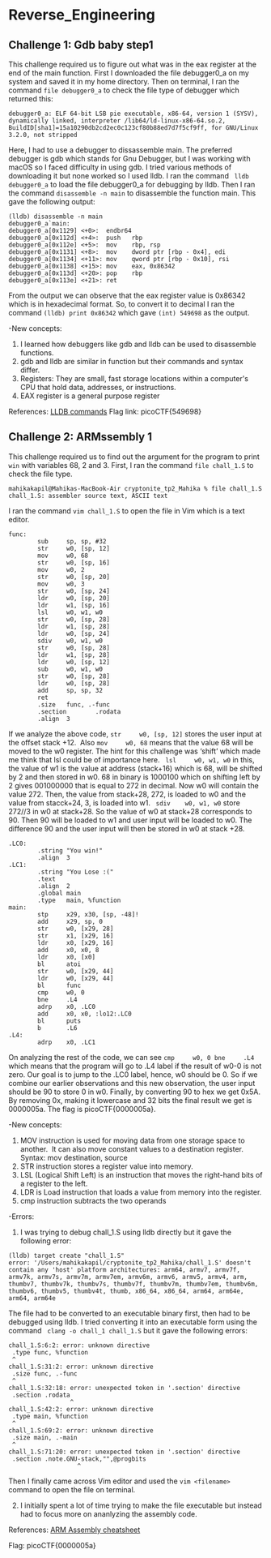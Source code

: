 # Reverse_Engineering
## Challenge 1: Gdb baby step1

This challenge required us to figure out what was in the eax register at the end of the main function.
First I downloaded the file debugger0_a on my system and saved it in my home directory. Then on terminal, I ran the command `file debugger0_a` to check the file type of debugger which returned this: 
```
debugger0_a: ELF 64-bit LSB pie executable, x86-64, version 1 (SYSV), dynamically linked, interpreter /lib64/ld-linux-x86-64.so.2, BuildID[sha1]=15a10290db2cd2ec0c123cf80b88ed7d7f5cf9ff, for GNU/Linux 3.2.0, not stripped
```
Here, I had to use a debugger to dissassemble main. The preferred debugger is gdb which stands for Gnu Debugger, but I was working with macOS so I faced difficulty in using gdb. I tried various methods of downloading it but none worked so I used lldb. I ran the command ` lldb debugger0_a` to load the file debugger0_a for debugging by lldb. Then I ran the command `disassemble -n main` to disassemble the function main. This gave the following output:
```
(lldb) disassemble -n main
debugger0_a`main:
debugger0_a[0x1129] <+0>:  endbr64 
debugger0_a[0x112d] <+4>:  push   rbp
debugger0_a[0x112e] <+5>:  mov    rbp, rsp
debugger0_a[0x1131] <+8>:  mov    dword ptr [rbp - 0x4], edi
debugger0_a[0x1134] <+11>: mov    qword ptr [rbp - 0x10], rsi
debugger0_a[0x1138] <+15>: mov    eax, 0x86342
debugger0_a[0x113d] <+20>: pop    rbp
debugger0_a[0x113e] <+21>: ret    
```
From the output we can observe that the eax register value is 0x86342 which is in hexadecimal format. So, to convert it to decimal  I	ran the command `(lldb) print 0x86342` which gave `(int) 549698` as the output.

-New concepts:
1. I learned how debuggers like gdb and lldb can be used to disassemble functions.
2. gdb and lldb are similar in function but their commands and syntax differ.
3. Registers: They are small, fast storage locations within a computer's CPU that hold data, addresses, or instructions.
4. EAX register is a general purpose register



References: [LLDB commands](https://www.kodeco.com/books/advanced-apple-debugging-reverse-engineering/v3.0/chapters/A-appendix-a-lldb-cheatsheet)
Flag link: picoCTF{549698}


## Challenge 2: ARMssembly 1

This challenge required us to find out the argument for the program to print `win` with variables 68, 2 and 3. First, I ran the command `file chall_1.S` to check the file type. 
```
mahikakapil@Mahikas-MacBook-Air cryptonite_tp2_Mahika % file chall_1.S
chall_1.S: assembler source text, ASCII text
```
I ran the command `vim chall_1.S` to open the file in Vim which is a text editor.  

```
func:
        sub     sp, sp, #32
        str     w0, [sp, 12]
        mov     w0, 68
        str     w0, [sp, 16]
        mov     w0, 2
        str     w0, [sp, 20]
        mov     w0, 3
        str     w0, [sp, 24]
        ldr     w0, [sp, 20]
        ldr     w1, [sp, 16]
        lsl     w0, w1, w0
        str     w0, [sp, 28]
        ldr     w1, [sp, 28]
        ldr     w0, [sp, 24]
        sdiv    w0, w1, w0
        str     w0, [sp, 28]
        ldr     w1, [sp, 28]
        ldr     w0, [sp, 12]
        sub     w0, w1, w0
        str     w0, [sp, 28]
        ldr     w0, [sp, 28]
        add     sp, sp, 32
        ret
        .size   func, .-func
        .section        .rodata
        .align  3
```
If we analyze the above code, `str     w0, [sp, 12]` stores the user input at the offset stack +12.  Also `mov     w0, 68` means that the value 68 will be moved to the w0 register. The hint for this challenge was ‘shift’ which made me think that lsl could be of importance here. ` lsl     w0, w1, w0` in this, the value of w1 is the value at address (stack+16) which is 68,  will be shifted by 2 and then stored in w0. 68 in binary is 1000100 which on shifting left by 2 gives 001000000 that is equal to 272 in decimal. Now w0 will contain the value 272. Then, the value from stack+28, 272, is loaded to w0 and the value from stacck+24, 3, is loaded into w1.  ` sdiv    w0, w1, w0` store 272//3 in w0 at stack+28. So the value of w0 at stack+28 corresponds to 90.  Then 90 will be loaded to w1 and user input will be loaded to w0. The difference 90 and the user input will then be stored in w0 at stack +28.

```
.LC0:
        .string "You win!"
        .align  3
.LC1:
        .string "You Lose :("
        .text
        .align  2
        .global main
        .type   main, %function
main:
        stp     x29, x30, [sp, -48]!
        add     x29, sp, 0
        str     w0, [x29, 28]
        str     x1, [x29, 16]
        ldr     x0, [x29, 16]
        add     x0, x0, 8
        ldr     x0, [x0]
        bl      atoi
        str     w0, [x29, 44]
        ldr     w0, [x29, 44]
        bl      func
        cmp     w0, 0
        bne     .L4
        adrp    x0, .LC0
        add     x0, x0, :lo12:.LC0
        bl      puts
        b       .L6
.L4:
        adrp    x0, .LC1
```
On analyzing the rest of the code, we can see `cmp     w0, 0
        bne     .L4` which means that the program will go to .L4 label if the result of w0-0 is not zero. Our goal is to jump to the .LC0 label, hence, w0 should be 0.  So if we combine our earlier observations and this new observation, the user input should be 90 to store 0 in w0. Finally, by converting 90 to hex we get 0x5A. By removing 0x, making it lowercase and 32 bits the final result we get is 0000005a. The flag is picoCTF{0000005a}.

-New concepts:
1. MOV instruction is used for moving data from one storage space to another.  It can also move constant values to a destination register. Syntax: mov destination, source
2. STR instruction stores a register value into memory.
3. LSL (Logical Shift Left) is an instruction that moves the right-hand bits of a register to the left.
4. LDR is Load instruction that loads a value from memory into the register.
5. cmp instruction subtracts the two operands

-Errors:
1. I was trying to debug chall_1.S using lldb directly but it gave the following error: 
```
(lldb) target create "chall_1.S"
error: '/Users/mahikakapil/cryptonite_tp2_Mahika/chall_1.S' doesn't contain any 'host' platform architectures: arm64, armv7, armv7f, armv7k, armv7s, armv7m, armv7em, armv6m, armv6, armv5, armv4, arm, thumbv7, thumbv7k, thumbv7s, thumbv7f, thumbv7m, thumbv7em, thumbv6m, thumbv6, thumbv5, thumbv4t, thumb, x86_64, x86_64, arm64, arm64e, arm64, arm64e
```
The file had to be converted to an executable binary first, then had to be debugged using lldb.  I tried converting  it into an executable form using the command ` clang -o chall_1 chall_1.S` but it gave the following errors:
```
chall_1.S:6:2: error: unknown directive
 .type func, %function
 ^
chall_1.S:31:2: error: unknown directive
 .size func, .-func
 ^
chall_1.S:32:18: error: unexpected token in '.section' directive
 .section .rodata
                 ^
chall_1.S:42:2: error: unknown directive
 .type main, %function
 ^
chall_1.S:69:2: error: unknown directive
 .size main, .-main
 ^
chall_1.S:71:20: error: unexpected token in '.section' directive
 .section .note.GNU-stack,"",@progbits
                   ^
```
Then I finally came across Vim editor and used the `vim <filename>` command to open the file on terminal.

2. I initially spent a lot of time trying to make the file executable but instead had to focus more on ananlyzing the assembly code.


References: [ARM Assembly cheatsheet](https://cheatography.com/syshella/cheat-sheets/arm-assembly/)

Flag: picoCTF{0000005a}
